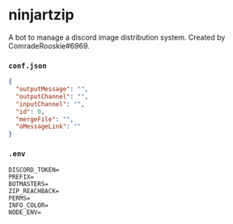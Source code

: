 # ninjartzip

A bot to manage a discord image distribution system. Created by ComradeRooskie#6969.

### `conf.json`

```json
{
  "outputMessage": "",
  "outputChannel": "",
  "inputChannel": "",
  "id": 0,
  "mergeFile": "",
  "oMessageLink": ""
}
```

### `.env`

```env
DISCORD_TOKEN=
PREFIX=
BOTMASTERS=
ZIP_REACHBACK=
PERMS=
INFO_COLOR=
NODE_ENV=
```